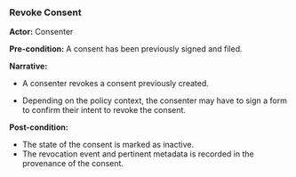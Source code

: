 ### Revoke Consent

**Actor:** Consenter

**Pre-condition:**
A consent has been previously signed and filed.

**Narrative:**
- A consenter revokes a consent previously created. 

- Depending on the policy context, the consenter may have to sign a form to confirm their intent to revoke the consent.

**Post-condition:**
- The state of the consent is marked as inactive.
- The revocation event and pertinent metadata is recorded in the provenance of the consent. 
